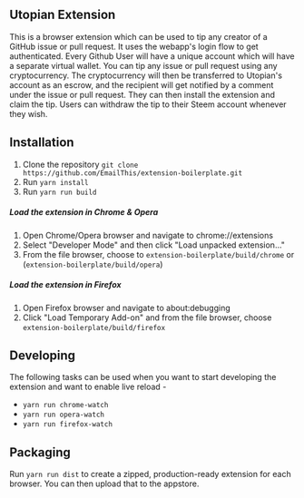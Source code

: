## Utopian Extension

This is a browser extension which can be used to tip any creator of a GitHub issue or pull request. It uses the webapp's login flow to get authenticated. Every Github User will have a unique account which will have a separate virtual wallet. You can tip any issue or pull request using any cryptocurrency. The cryptocurrency will then be transferred to Utopian's account as an escrow, and the recipient will get notified by a comment under the issue or pull request. They can then install the extension and claim the tip. Users can withdraw the tip to their Steem account whenever they wish.

## Installation
1. Clone the repository `git clone https://github.com/EmailThis/extension-boilerplate.git`
2. Run `yarn install`
3. Run `yarn run build`

##### Load the extension in Chrome & Opera
1. Open Chrome/Opera browser and navigate to chrome://extensions
2. Select "Developer Mode" and then click "Load unpacked extension..."
3. From the file browser, choose to `extension-boilerplate/build/chrome` or (`extension-boilerplate/build/opera`)


##### Load the extension in Firefox
1. Open Firefox browser and navigate to about:debugging
2. Click "Load Temporary Add-on" and from the file browser, choose `extension-boilerplate/build/firefox`


## Developing
The following tasks can be used when you want to start developing the extension and want to enable live reload - 

- `yarn run chrome-watch`
- `yarn run opera-watch`
- `yarn run firefox-watch`


## Packaging
Run `yarn run dist` to create a zipped, production-ready extension for each browser. You can then upload that to the appstore.
